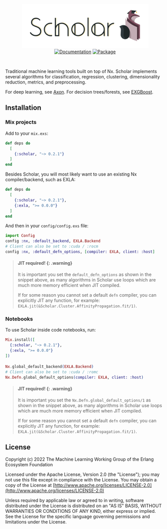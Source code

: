 <p align="center">
  <img src="https://github.com/elixir-nx/scholar/raw/main/images/scholar.png" alt="Scholar" width="400">
  <br />
  <a href="https://hexdocs.pm/scholar"><img src="http://img.shields.io/badge/hex.pm-docs-green.svg?style=flat" title="Documentation" /></a>
  <a href="https://hex.pm/packages/scholar"><img src="https://img.shields.io/hexpm/v/scholar.svg" title="Package" /></a>
</p>

<br />

Traditional machine learning tools built on top of Nx. Scholar implements
several algorithms for classification, regression, clustering, dimensionality
reduction, metrics, and preprocessing.

For deep learning, see [Axon](https://github.com/elixir-nx/axon).
For decision trees/forests, see [EXGBoost](https://github.com/acalejos/exgboost).

## Installation

### Mix projects

Add to your `mix.exs`:

```elixir
def deps do
  [
    {:scholar, "~> 0.2.1"}
  ]
end
```

Besides Scholar, you will most likely want to use an existing Nx compiler/backend,
such as EXLA:

```elixir
def deps do
  [
    {:scholar, "~> 0.2.1"},
    {:exla, ">= 0.0.0"}
  ]
end
```

And then in your `config/config.exs` file:

```elixir
import Config
config :nx, :default_backend, EXLA.Backend
# Client can also be set to :cuda / :rocm
config :nx, :default_defn_options, [compiler: EXLA, client: :host]
```

> #### JIT required! {: .warning}
>
> It is important you set the `default_defn_options` as shown in the snippet above,
> as many algorithms in Scholar use loops which are much more memory efficient when
> JIT compiled.
>
> If for some reason you cannot set a default `defn` compiler, you can explicitly
> JIT any function, for example: `EXLA.jit(&Scholar.Cluster.AffinityPropagation.fit/1)`.

### Notebooks

To use Scholar inside code notebooks, run:

```elixir
Mix.install([
  {:scholar, "~> 0.2.1"},
  {:exla, ">= 0.0.0"}
])

Nx.global_default_backend(EXLA.Backend)
# Client can also be set to :cuda / :romc
Nx.Defn.global_default_options(compiler: EXLA, client: :host)
```

> #### JIT required! {: .warning}
>
> It is important you set the `Nx.Defn.global_default_options/1` as shown in the snippet
> above, as many algorithms in Scholar use loops which are much more memory efficient
> when JIT compiled.
>
> If for some reason you cannot set a default `defn` compiler, you can explicitly
> JIT any function, for example: `EXLA.jit(&Scholar.Cluster.AffinityPropagation.fit/1)`.

## License

Copyright (c) 2022 The Machine Learning Working Group of the Erlang Ecosystem Foundation

Licensed under the Apache License, Version 2.0 (the "License");
you may not use this file except in compliance with the License.
You may obtain a copy of the License at [http://www.apache.org/licenses/LICENSE-2.0](http://www.apache.org/licenses/LICENSE-2.0)

Unless required by applicable law or agreed to in writing, software
distributed under the License is distributed on an "AS IS" BASIS,
WITHOUT WARRANTIES OR CONDITIONS OF ANY KIND, either express or implied.
See the License for the specific language governing permissions and
limitations under the License.
